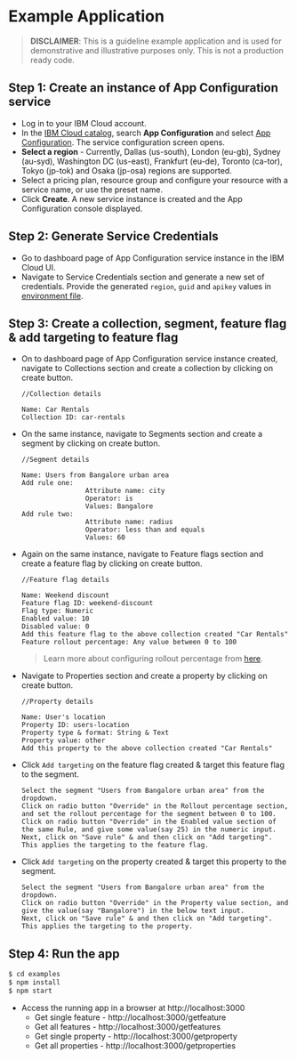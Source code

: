 # Example Application

> **DISCLAIMER**: This is a guideline example application and is used for demonstrative and illustrative purposes only. This is not a production ready code.

## Step 1: Create an instance of App Configuration service
- Log in to your IBM Cloud account.
- In the [IBM Cloud catalog](https://cloud.ibm.com/catalog#services), search **App Configuration** and select [App Configuration](https://cloud.ibm.com/catalog/services/app-configuration). The service configuration screen opens.
- **Select a region** - Currently, Dallas (us-south), London (eu-gb), Sydney (au-syd), Washington DC (us-east), Frankfurt (eu-de), Toronto (ca-tor), Tokyo (jp-tok) and Osaka (jp-osa) regions are supported.
- Select a pricing plan, resource group and configure your resource with a service name, or use the preset name.
- Click **Create**. A new service instance is created and the App Configuration console displayed.

## Step 2: Generate Service Credentials
- Go to dashboard page of App Configuration service instance in the IBM Cloud UI.
- Navigate to Service Credentials section and generate a new set of credentials. Provide the generated `region`, `guid` and `apikey` values in [environment file](.env#1).
## Step 3: Create a collection, segment, feature flag & add targeting to feature flag
- On to dashboard page of App Configuration service instance created, navigate to Collections section and create a collection by clicking on create button.
    ```
    //Collection details

    Name: Car Rentals
    Collection ID: car-rentals
    ```
- On the same instance, navigate to Segments section and create a segment by clicking on create button.
    ```
    //Segment details

    Name: Users from Bangalore urban area
    Add rule one: 
                    Attribute name: city
                    Operator: is
                    Values: Bangalore
    Add rule two: 
                    Attribute name: radius
                    Operator: less than and equals
                    Values: 60

    ```
- Again on the same instance, navigate to Feature flags section and create a feature flag by clicking on create button.
    ```
    //Feature flag details

    Name: Weekend discount
    Feature flag ID: weekend-discount
    Flag type: Numeric
    Enabled value: 10
    Disabled value: 0
    Add this feature flag to the above collection created "Car Rentals"
    Feature rollout percentage: Any value between 0 to 100
    ```
    > Learn more about configuring rollout percentage from [here](https://cloud.ibm.com/docs/app-configuration?topic=app-configuration-ac-feature-flags#configure-rollout-percentage).
- Navigate to Properties section and create a property by clicking on create button.
    ```
    //Property details

    Name: User's location
    Property ID: users-location
    Property type & format: String & Text
    Property value: other
    Add this property to the above collection created "Car Rentals"
    ```
- Click `Add targeting` on the feature flag created & target this feature flag to the segment.
    ```
    Select the segment "Users from Bangalore urban area" from the dropdown.
    Click on radio button "Override" in the Rollout percentage section, and set the rollout percentage for the segment between 0 to 100.
    Click on radio button "Override" in the Enabled value section of the same Rule, and give some value(say 25) in the numeric input.
    Next, click on "Save rule" & and then click on "Add targeting". This applies the targeting to the feature flag.
    ```
- Click `Add targeting` on the property created & target this property to the segment.
    ```
    Select the segment "Users from Bangalore urban area" from the dropdown.
    Click on radio button "Override" in the Property value section, and give the value(say "Bangalore") in the below text input.
    Next, click on "Save rule" & and then click on "Add targeting". This applies the targeting to the property.
    ```

## Step 4: Run the app
```bash
$ cd examples
$ npm install
$ npm start
```
- Access the running app in a browser at http://localhost:3000
  - Get single feature - http://localhost:3000/getfeature
  - Get all features - http://localhost:3000/getfeatures
  - Get single property - http://localhost:3000/getproperty
  - Get all properties - http://localhost:3000/getproperties
